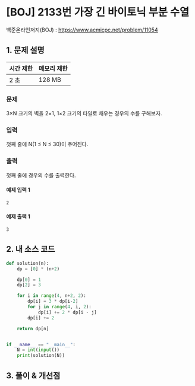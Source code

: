 # [BOJ] 2133번 가장 긴 바이토닉 부분 수열

백준온라인저지(BOJ) :  https://www.acmicpc.net/problem/11054


## 1. 문제 설명

| 시간 제한 | 메모리 제한 | 
| :-------- | :---------- |
| 2 초      | 128 MB      | 

### 문제

3×N 크기의 벽을 2×1, 1×2 크기의 타일로 채우는 경우의 수를 구해보자.

### 입력

첫째 줄에 N(1 ≤ N ≤ 30)이 주어진다.

### 출력

첫째 줄에 경우의 수를 출력한다.

#### 예제 입력 1

```
2
```

#### 예제 출력 1

```
3
```


## 2. 내 소스 코드

```python
def solution(n):
    dp = [0] * (n+2)

    dp[0] = 1
    dp[2] = 3

    for i in range(4, n+2, 2):
        dp[i] = 3 * dp[i-2]
        for j in range(4, i, 2):
            dp[i] += 2 * dp[i - j]
        dp[i] += 2

    return dp[n]


if __name__ == "__main__":
    N = int(input())
    print(solution(N))
```



## 3. 풀이 & 개선점

